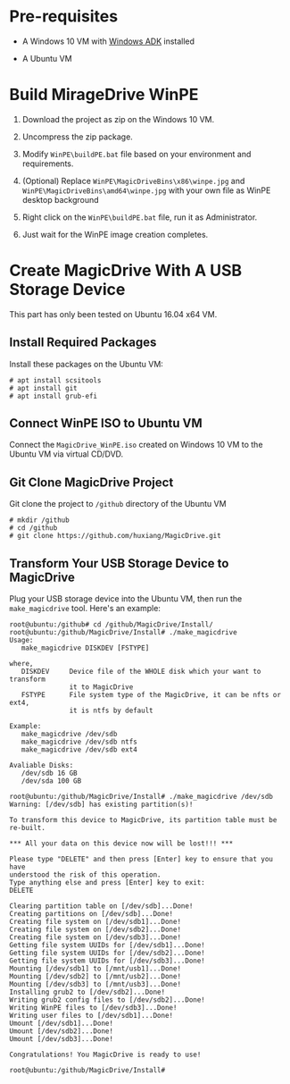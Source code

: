 # Pre-requisites

- A Windows 10 VM with [Windows ADK](https://developer.microsoft.com/en-us/windows/hardware/windows-assessment-deployment-kit) installed

- A Ubuntu VM

# Build MirageDrive WinPE

1. Download the project as zip on the Windows 10 VM.

2. Uncompress the zip package.

3. Modify `WinPE\buildPE.bat` file based on your environment and requirements.

4. (Optional) Replace `WinPE\MagicDriveBins\x86\winpe.jpg` and `WinPE\MagicDriveBins\amd64\winpe.jpg` with your own file as WinPE desktop background

5. Right click on the `WinPE\buildPE.bat` file, run it as Administrator.

6. Just wait for the WinPE image creation completes.

# Create MagicDrive With A USB Storage Device

This part has only been tested on Ubuntu 16.04 x64 VM.

## Install Required Packages

Install these packages on the Ubuntu VM:

```
# apt install scsitools
# apt install git
# apt install grub-efi
```

## Connect WinPE ISO to Ubuntu VM

Connect the `MagicDrive_WinPE.iso` created on Windows 10 VM to the Ubuntu VM via virtual CD/DVD.

## Git Clone MagicDrive Project

Git clone the project to `/github` directory of the Ubuntu VM

```
# mkdir /github
# cd /github
# git clone https://github.com/huxiang/MagicDrive.git
```

## Transform Your USB Storage Device to MagicDrive

Plug your USB storage device into the Ubuntu VM, then run the `make_magicdrive` tool. Here's an example:

```
root@ubuntu:/github# cd /github/MagicDrive/Install/
root@ubuntu:/github/MagicDrive/Install# ./make_magicdrive 
Usage:
   make_magicdrive DISKDEV [FSTYPE]

where,
   DISKDEV     Device file of the WHOLE disk which your want to transform
               it to MagicDrive
   FSTYPE      File system type of the MagicDrive, it can be nfts or ext4,
               it is ntfs by default

Example:
   make_magicdrive /dev/sdb
   make_magicdrive /dev/sdb ntfs
   make_magicdrive /dev/sdb ext4

Avaliable Disks:
   /dev/sdb	16 GB
   /dev/sda	100 GB

root@ubuntu:/github/MagicDrive/Install# ./make_magicdrive /dev/sdb
Warning: [/dev/sdb] has existing partition(s)!

To transform this device to MagicDrive, its partition table must be re-built.

*** All your data on this device now will be lost!!! ***

Please type "DELETE" and then press [Enter] key to ensure that you have
understood the risk of this operation.
Type anything else and press [Enter] key to exit:
DELETE

Clearing partition table on [/dev/sdb]...Done!
Creating partitions on [/dev/sdb]...Done!
Creating file system on [/dev/sdb1]...Done!
Creating file system on [/dev/sdb2]...Done!
Creating file system on [/dev/sdb3]...Done!
Getting file system UUIDs for [/dev/sdb1]...Done!
Getting file system UUIDs for [/dev/sdb2]...Done!
Getting file system UUIDs for [/dev/sdb3]...Done!
Mounting [/dev/sdb1] to [/mnt/usb1]...Done!
Mounting [/dev/sdb2] to [/mnt/usb2]...Done!
Mounting [/dev/sdb3] to [/mnt/usb3]...Done!
Installing grub2 to [/dev/sdb2]...Done!
Writing grub2 config files to [/dev/sdb2]...Done!
Writing WinPE files to [/dev/sdb3]...Done!
Writing user files to [/dev/sdb1]...Done!
Umount [/dev/sdb1]...Done!
Umount [/dev/sdb2]...Done!
Umount [/dev/sdb3]...Done!

Congratulations! You MagicDrive is ready to use!

root@ubuntu:/github/MagicDrive/Install# 
```
